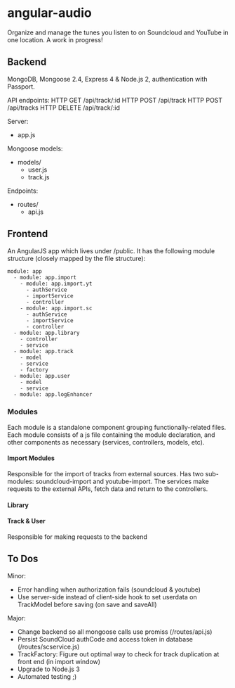 # angular-audio

Organize and manage the tunes you listen to on Soundcloud and YouTube in one location. A work in progress!

## Backend

MongoDB, Mongoose 2.4, Express 4 & Node.js 2, authentication with Passport.

API endpoints:
HTTP GET /api/track/:id
HTTP POST /api/track
HTTP POST /api/tracks
HTTP DELETE /api/track/:id

Server:
- app.js 

Mongoose models:
- models/ 
	- user.js
	- track.js

Endpoints:
- routes/
	- api.js

## Frontend

An AngularJS app which lives under /public. It has the following module structure (closely mapped by the file structure):

```
module: app
  - module: app.import
    - module: app.import.yt
      - authService
      - importService
      - controller
    - module: app.import.sc
      - authService
      - importService
      - controller
  - module: app.library
    - controller
    - service
  - module: app.track
    - model
    - service
    - factory
  - module: app.user
    - model
    - service
  - module: app.logEnhancer
  ```

### Modules
Each module is a standalone component grouping functionally-related files. Each module consists of a js file containing the module declaration, and other components as necessary (services, controllers, models, etc).

#### Import Modules
Responsible for the import of tracks from external sources. Has two sub-modules: soundcloud-import and youtube-import. The services make requests to the external APIs, fetch data and return to the controllers.

#### Library

#### Track & User
Responsible for making requests to the backend

## To Dos

Minor:
- Error handling when authorization fails (soundcloud & youtube)
- Use server-side instead of client-side hook to set userdata on TrackModel before saving (on save and saveAll)

Major:
- Change backend so all mongoose calls use promiss (/routes/api.js)
- Persist SoundCloud authCode and access token in database (/routes/scservice.js)
- TrackFactory: Figure out optimal way to check for track duplication at front end (in import window)
- Upgrade to Node.js 3
- Automated testing ;)